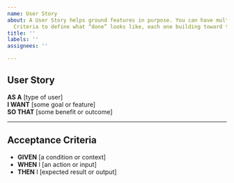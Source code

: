 ```yaml
---
name: User Story
about: A User Story helps ground features in purpose. You can have multiple Acceptance
  Criteria to define what “done” looks like, each one building toward that user goal.
title: ''
labels: ''
assignees: ''

---
```


## User Story

**AS A** [type of user]  
**I WANT** [some goal or feature]  
**SO THAT** [some benefit or outcome]

---

## Acceptance Criteria

- **GIVEN** [a condition or context]  
- **WHEN** I [an action or input]  
- **THEN** I [expected result or output]
